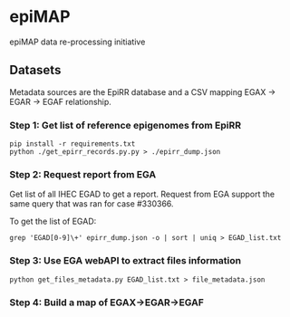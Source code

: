 # epiMAP
epiMAP data re-processing initiative


## Datasets

Metadata sources are the EpiRR database and a CSV mapping EGAX -> EGAR -> EGAF relationship.


### Step 1: Get list of reference epigenomes from EpiRR
``````
pip install -r requirements.txt
python ./get_epirr_records.py.py > ./epirr_dump.json
``````
### Step 2: Request report from EGA

Get list of all IHEC EGAD to get a report. Request from EGA support the same query that was ran for case #330366.

To get the list of EGAD:
```
grep 'EGAD[0-9]\+' epirr_dump.json -o | sort | uniq > EGAD_list.txt
```

### Step 3: Use EGA webAPI to extract files information
```
python get_files_metadata.py EGAD_list.txt > file_metadata.json
```


### Step 4: Build a map of EGAX->EGAR->EGAF
```

``` 


